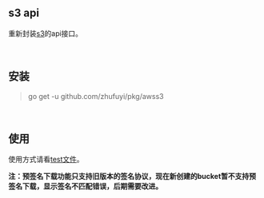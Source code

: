 ## s3 api

重新封装[s3](github.com/aws/aws-sdk-go/service/s3)的api接口。

<br>

## 安装

> go get -u github.com/zhufuyi/pkg/awss3

<br>

## 使用

使用方式请看[test文件](./awss3_test.go)。

**注：预签名下载功能只支持旧版本的签名协议，现在新创建的bucket暂不支持预签名下载，显示签名不匹配错误，后期需要改进。**
